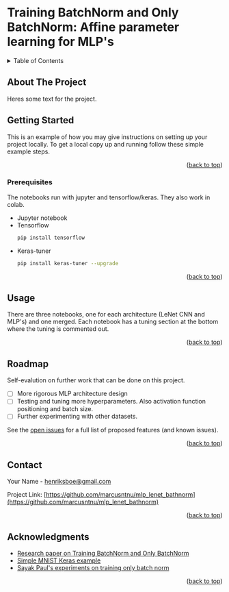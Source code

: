 # Training BatchNorm and Only BatchNorm: Affine parameter learning for MLP's
<div id="top"></div>


<!-- TABLE OF CONTENTS -->
<details>
  <summary>Table of Contents</summary>
  <ol>
    <li>
      <a href="#about-the-project">About The Project</a>
      <ul>
        <li><a href="#built-with">Built With</a></li>
      </ul>
    </li>
    <li>
      <a href="#getting-started">Getting Started</a>
      <ul>
        <li><a href="#prerequisites">Prerequisites</a></li>
        <li><a href="#installation">Installation</a></li>
      </ul>
    </li>
    <li><a href="#usage">Usage</a></li>
    <li><a href="#roadmap">Roadmap</a></li>
    <li><a href="#contact">Contact</a></li>
    <li><a href="#acknowledgments">Acknowledgments</a></li>
  </ol>
</details>



<!-- ABOUT THE PROJECT -->
## About The Project

Heres some text for the project.


<!-- GETTING STARTED -->
## Getting Started

This is an example of how you may give instructions on setting up your project locally.
To get a local copy up and running follow these simple example steps.


<p align="right">(<a href="#top">back to top</a>)</p>


### Prerequisites

The notebooks run with jupyter and tensorflow/keras. They also work in colab.

* Jupyter notebook
* Tensorflow
  ```sh
  pip install tensorflow
  ```
* Keras-tuner
  ```sh
  pip install keras-tuner --upgrade
  ```

<p align="right">(<a href="#top">back to top</a>)</p>


<!-- USAGE EXAMPLES -->
## Usage

There are three notebooks, one for each architecture (LeNet CNN and MLP's) and one merged. Each notebook has a tuning section at the bottom where the tuning is commented out.

<p align="right">(<a href="#top">back to top</a>)</p>



<!-- ROADMAP -->
## Roadmap
Self-evalution on further work that can be done on this project.
- [ ] More rigorous MLP architecture design
- [ ] Testing and tuning more hyperparameters. Also activation function positioning and batch size.
- [ ] Further experimenting with other datasets.

See the [open issues](https://github.com/marcusntnu/mlp_lenet_bathnorm/issues) for a full list of proposed features (and known issues).

<p align="right">(<a href="#top">back to top</a>)</p>


<!-- CONTACT -->
## Contact

Your Name - henriksboe@gmail.com

Project Link: [https://github.com/marcusntnu/mlp_lenet_bathnorm](https://github.com/marcusntnu/mlp_lenet_bathnorm)

<p align="right">(<a href="#top">back to top</a>)</p>



<!-- ACKNOWLEDGMENTS -->
## Acknowledgments

* [Research paper on Training BatchNorm and Only BatchNorm](https://arxiv.org/abs/2003.00152)
* [Simple MNIST Keras example](https://keras.io/examples/vision/mnist_convnet/)
* [Sayak Paul's experiments on training only batch norm](https://wandb.ai/sayakpaul/training-bn-only/reports/How-powerful-the-randrom-features-of-a-CNN-can-be%3F--VmlldzoxMTIxODA)

<p align="right">(<a href="#top">back to top</a>)</p>
